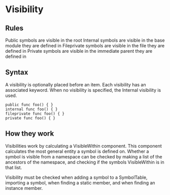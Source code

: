 # Visibility

## Rules

Public symbols are visible in the root
Internal symbols are visible in the base module they are defined in
Fileprivate symbols are visible in the file they are defined in
Private symbols are visible in the immediate parent they are defined in

## Syntax

A visibility is optionally placed before an item. Each visibility has an associated keyword. When no visibility is specified, the Internal visibility is used.

```
public func foo() { }
internal func foo() { }
fileprivate func foo() { }
private func foo() { }
```

## How they work

Visibilities work by calculating a VisibleWithin component. This component calculates the most general entity a symbol is defined on. Whether a symbol is visible from a namespace can be checked by making a list of the ancestors of the namespace, and checking if the symbols VisibleWithin is in that list.

Visibility must be checked when adding a symbol to a SymbolTable, importing a symbol, when finding a static member, and when finding an instance member.
